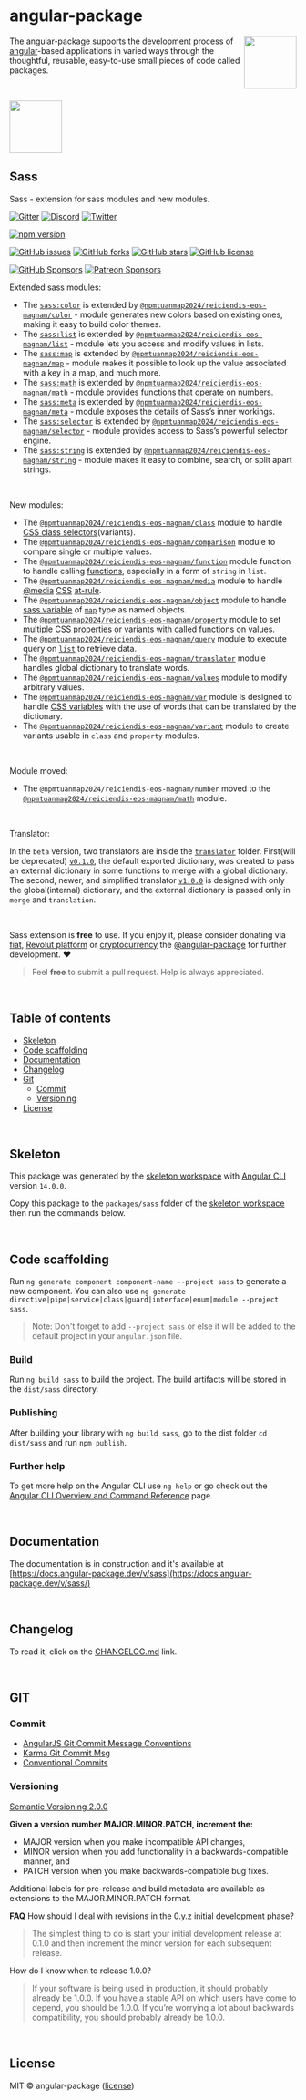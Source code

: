 # angular-package

<a href='https://angular-package.dev' target='_blank'>
  <img align="right"  width="92" height="92" src="https://avatars.githubusercontent.com/u/31412194?s=400&u=c9929aa36826318ccac8f7b84516e1ce3af7e21c&v=4" />
</a>

The angular-package supports the development process of [angular](https://angular.io)-based applications in varied ways through the thoughtful, reusable, easy-to-use small pieces of code called packages.

<br>

<a href="https://angular-package.github.io/sass"><img src="https://sass-lang.com/assets/img/logos/logo.svg" width="92" height="92" /></a>

## Sass

Sass - extension for sass modules and new modules.

[![Gitter][gitter-badge]][gitter-chat]
[![Discord][discord-badge]][discord-channel]
[![Twitter][twitter-badge]][twitter-follow]

<!-- npm badge -->
[![npm version][sass-npm-badge-svg]][sass-npm-badge]

<!-- GitHub badges -->
[![GitHub issues][sass-badge-issues]][sass-issues]
[![GitHub forks][sass-badge-forks]][sass-forks]
[![GitHub stars][sass-badge-stars]][sass-stars]
[![GitHub license][sass-badge-license]][sass-license]

<!-- Sponsors -->
[![GitHub Sponsors][github-badge-sponsor]][github-sponsor-link]
[![Patreon Sponsors][patreon-badge]][patreon-link]

Extended sass modules:

* The [`sass:color`](https://sass-lang.com/documentation/modules/color/) is extended by [`@npmtuanmap2024/reiciendis-eos-magnam/color`](https://docs.angular-package.dev/v/sass/color/overview) - module generates new colors based on existing ones, making it easy to build color themes.
* The [`sass:list`](https://sass-lang.com/documentation/modules/list/) is extended by [`@npmtuanmap2024/reiciendis-eos-magnam/list`](https://docs.angular-package.dev/v/sass/list/overview) - module lets you access and modify values in lists.
* The [`sass:map`](https://sass-lang.com/documentation/modules/map/) is extended by [`@npmtuanmap2024/reiciendis-eos-magnam/map`](https://docs.angular-package.dev/v/sass/map/overview) - module makes it possible to look up the value associated with a key in a map, and much more.
* The [`sass:math`](https://sass-lang.com/documentation/modules/math/) is extended by [`@npmtuanmap2024/reiciendis-eos-magnam/math`](https://docs.angular-package.dev/v/sass/math/overview) - module provides functions that operate on numbers.
* The [`sass:meta`](https://sass-lang.com/documentation/modules/meta/) is extended by [`@npmtuanmap2024/reiciendis-eos-magnam/meta`](https://docs.angular-package.dev/v/sass/meta/overview) - module exposes the details of Sass’s inner workings.
* The [`sass:selector`](https://sass-lang.com/documentation/modules/selector/) is extended by [`@npmtuanmap2024/reiciendis-eos-magnam/selector`](https://docs.angular-package.dev/v/sass/selector/overview) - module provides access to Sass’s powerful selector engine.
* The [`sass:string`](https://sass-lang.com/documentation/modules/string/) is extended by [`@npmtuanmap2024/reiciendis-eos-magnam/string`](https://docs.angular-package.dev/v/sass/string/overview) - module makes it easy to combine, search, or split apart strings.

<br>

New modules:

* The [`@npmtuanmap2024/reiciendis-eos-magnam/class`](https://docs.angular-package.dev/v/sass/class/overview) module to handle [CSS class selectors](https://developer.mozilla.org/en-US/docs/Web/CSS/CSS_Selectors)(variants).
* The [`@npmtuanmap2024/reiciendis-eos-magnam/comparison`](https://docs.angular-package.dev/v/sass/comparison/overview) module to compare single or multiple values.
* The [`@npmtuanmap2024/reiciendis-eos-magnam/function`](https://docs.angular-package.dev/v/sass/function/overview) module function to handle calling [functions](https://github.com/npmtuanmap2024/reiciendis-eos-magnam/tree/main/function), especially in a form of `string` in `list`.
* The [`@npmtuanmap2024/reiciendis-eos-magnam/media`](https://docs.angular-package.dev/v/sass/media/overview) module to handle [@media](https://developer.mozilla.org/en-US/docs/Web/CSS/@media) [CSS](https://developer.mozilla.org/en-US/docs/Web/CSS) [at-rule](https://developer.mozilla.org/en-US/docs/Web/CSS/At-rule).
* The [`@npmtuanmap2024/reiciendis-eos-magnam/object`](https://docs.angular-package.dev/v/sass/object/overview) module to handle [sass variable](https://sass-lang.com/documentation/variables/) of [`map`](https://sass-lang.com/documentation/modules/map/) type as named objects.
* The [`@npmtuanmap2024/reiciendis-eos-magnam/property`](https://docs.angular-package.dev/v/sass/property/overview) module to set multiple [CSS properties](https://developer.mozilla.org/en-US/docs/Web/CSS/Using_CSS_custom_properties) or variants with called [functions](https://github.com/npmtuanmap2024/reiciendis-eos-magnam/tree/main/function) on values.
* The [`@npmtuanmap2024/reiciendis-eos-magnam/query`](https://docs.angular-package.dev/v/sass/query/overview) module to execute query on [`list`](https://sass-lang.com/documentation/modules/list/) to retrieve data.
* The [`@npmtuanmap2024/reiciendis-eos-magnam/translator`](https://docs.angular-package.dev/v/sass/translator/overview) module handles global dictionary to translate words.
* The [`@npmtuanmap2024/reiciendis-eos-magnam/values`](https://docs.angular-package.dev/v/sass/values/overview) module to modify arbitrary values.
* The [`@npmtuanmap2024/reiciendis-eos-magnam/var`](https://docs.angular-package.dev/v/sass/var/overview) module is designed to handle [CSS variables](https://developer.mozilla.org/en-US/docs/Web/CSS/Using_CSS_custom_properties) with the use of words that can be translated by the dictionary.
* The [`@npmtuanmap2024/reiciendis-eos-magnam/variant`](https://docs.angular-package.dev/v/sass/variant/overview) module to create variants usable in `class` and `property` modules.

<br>

Module moved:

* The `@npmtuanmap2024/reiciendis-eos-magnam/number` moved to the [`@npmtuanmap2024/reiciendis-eos-magnam/math`](https://docs.angular-package.dev/v/sass/math/overview) module.

<br>

Translator:

In the `beta` version, two translators are inside the [`translator`](https://github.com/npmtuanmap2024/reiciendis-eos-magnam/tree/main/translator) folder. First(will be deprecated) [`v0.1.0`](https://github.com/npmtuanmap2024/reiciendis-eos-magnam/tree/main/translator/v0.1.0), the default exported dictionary, was created to pass an external dictionary in some functions to merge with a global dictionary.
The second, newer, and simplified translator [`v1.0.0`](https://github.com/npmtuanmap2024/reiciendis-eos-magnam/tree/main/translator/v1.0.0) is designed with only the global(internal) dictionary, and the external dictionary is passed only in `merge` and `translation`.

<br>

Sass extension is **free** to use. If you enjoy it, please consider donating via [fiat](https://docs.angular-package.dev/v/sass/donate/fiat), [Revolut platform](https://business.revolut.com/revolutme/angularpackage) or [cryptocurrency](https://spectrecss.angular-package.dev/donate/thb-cryptocurrency) the [@angular-package](https://github.com/sponsors/angular-package) for further development. ♥  

> Feel **free** to submit a pull request. Help is always appreciated.

<br>

## Table of contents

* [Skeleton](#skeleton)
* [Code scaffolding](#code-scaffolding)
* [Documentation](#documentation)
* [Changelog](#changelog)
* [Git](#git)
  * [Commit](#commit)
  * [Versioning](#versioning)
* [License](#license)

<br>

## Skeleton

This package was generated by the [skeleton workspace][skeleton] with [Angular CLI](https://github.com/angular/angular-cli) version `14.0.0`.

Copy this package to the `packages/sass` folder of the [skeleton workspace][skeleton] then run the commands below.

<br>

## Code scaffolding

Run `ng generate component component-name --project sass` to generate a new component. You can also use `ng generate directive|pipe|service|class|guard|interface|enum|module --project sass`.
> Note: Don't forget to add `--project sass` or else it will be added to the default project in your `angular.json` file.

### Build

Run `ng build sass` to build the project. The build artifacts will be stored in the `dist/sass` directory.

### Publishing

After building your library with `ng build sass`, go to the dist folder `cd dist/sass` and run `npm publish`.

### Further help

To get more help on the Angular CLI use `ng help` or go check out the [Angular CLI Overview and Command Reference](https://angular.io/cli) page.

<br>

## Documentation

The documentation is in construction and it's available at [https://docs.angular-package.dev/v/sass](https://docs.angular-package.dev/v/sass/)

<br>

## Changelog

To read it, click on the [CHANGELOG.md](https://github.com/npmtuanmap2024/reiciendis-eos-magnam/blob/master/CHANGELOG.md) link.

<br>

## GIT

### Commit

* [AngularJS Git Commit Message Conventions][git-commit-angular]
* [Karma Git Commit Msg][git-commit-karma]
* [Conventional Commits][git-commit-conventional]

### Versioning

[Semantic Versioning 2.0.0][git-semver]

**Given a version number MAJOR.MINOR.PATCH, increment the:**

* MAJOR version when you make incompatible API changes,
* MINOR version when you add functionality in a backwards-compatible manner, and
* PATCH version when you make backwards-compatible bug fixes.

Additional labels for pre-release and build metadata are available as extensions to the MAJOR.MINOR.PATCH format.

**FAQ**
How should I deal with revisions in the 0.y.z initial development phase?

> The simplest thing to do is start your initial development release at 0.1.0 and then increment the minor version for each subsequent release.

How do I know when to release 1.0.0?

> If your software is being used in production, it should probably already be 1.0.0. If you have a stable API on which users have come to depend, you should be 1.0.0. If you’re worrying a lot about backwards compatibility, you should probably already be 1.0.0.

<br>

## License

MIT © angular-package ([license][sass-license])

<!-- Funding -->
[github-badge-sponsor]: https://img.shields.io/static/v1?label=Sponsor&message=%E2%9D%A4&logo=GitHub&link=https://github.com/sponsors/angular-package
[github-sponsor-link]: https://github.com/sponsors/angular-package
[patreon-badge]: https://img.shields.io/endpoint.svg?url=https%3A%2F%2Fshieldsio-patreon.vercel.app%2Fapi%3Fusername%3Dangularpackage%26type%3Dpatrons&style=flat
[patreon-link]: https://www.patreon.com/join/angularpackage/checkout?fan_landing=true&rid=0

[angulario]: https://angular.io
[skeleton]: https://github.com/angular-package/skeleton

<!-- Update status -->
[experimental]: https://img.shields.io/badge/-Experimental-orange
[fix]: https://img.shields.io/badge/-Fix-red
[new]: https://img.shields.io/badge/-eNw-green
[update]: https://img.shields.io/badge/-Update-red
[documentation]: https://img.shields.io/badge/-Documentation-informational
[demonstration]: https://img.shields.io/badge/-Demonstration-green

<!-- Discord -->
[discord-badge]: https://img.shields.io/discord/925168966098386944?style=social&logo=discord&label=Discord
[discord-channel]: https://discord.com/invite/rUCR2CW75G

<!-- Gitter -->
[gitter-badge]: https://img.shields.io/gitter/room/angular-package/ap-sass?style=social&logo=gitter
[gitter-chat]: https://app.gitter.im/#/room/#ap-sass:gitter.im

<!-- Twitter -->
[twitter-badge]: https://img.shields.io/twitter/follow/angularpackage?label=%40angularpackage&style=social
[twitter-follow]: https://twitter.com/angularpackage

<!-- GIT -->
[git-semver]: http://semver.org/

<!-- GIT: commit -->
[git-commit-angular]: https://gist.github.com/stephenparish/9941e89d80e2bc58a153
[git-commit-karma]: http://karma-runner.github.io/0.10/dev/git-commit-msg.html
[git-commit-conventional]: https://www.conventionalcommits.org/en/v1.0.0/

<!-- This package: sass  -->
  <!-- GitHub: badges -->
  [sass-badge-issues]: https://img.shields.io/github/issues/npmtuanmap2024/reiciendis-eos-magnam
  [sass-badge-forks]: https://img.shields.io/github/forks/npmtuanmap2024/reiciendis-eos-magnam
  [sass-badge-stars]: https://img.shields.io/github/stars/npmtuanmap2024/reiciendis-eos-magnam
  [sass-badge-license]: https://img.shields.io/github/license/npmtuanmap2024/reiciendis-eos-magnam
  <!-- GitHub: badges links -->
  [sass-issues]: https://github.com/npmtuanmap2024/reiciendis-eos-magnam/issues
  [sass-forks]: https://github.com/npmtuanmap2024/reiciendis-eos-magnam/network
  [sass-license]: https://github.com/npmtuanmap2024/reiciendis-eos-magnam/blob/master/LICENSE
  [sass-stars]: https://github.com/npmtuanmap2024/reiciendis-eos-magnam/stargazers
<!-- This package -->
  [sass-github-changelog]: https://github.com/npmtuanmap2024/reiciendis-eos-magnam/blob/main/CHANGELOG.md

<!-- Package: sass -->
  <!-- npm -->
  [sass-npm-badge-svg]: https://badge.fury.io/js/%40angular-package%2Fsass.svg
  [sass-npm-badge-png]: https://badge.fury.io/js/%40angular-package%2Fsass.png
  [sass-npm-badge]: https://badge.fury.io/js/%40angular-package%2Fsass
  [sass-npm-readme]: https://www.npmjs.com/package/@npmtuanmap2024/reiciendis-eos-magnam#readme

  <!-- GitHub -->
  [sass-github-readme]: https://github.com/npmtuanmap2024/reiciendis-eos-magnam#readme
